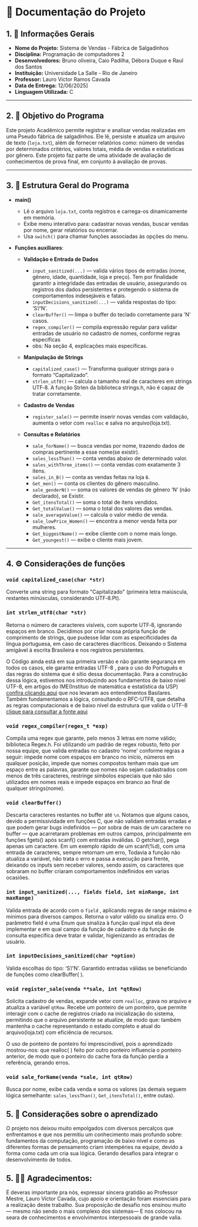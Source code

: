 ﻿
# 📄 Documentação do Projeto

## 1. 🧾 Informações Gerais
- **Nome do Projeto:**  Sistema de Vendas - Fábrica de Salgadinhos 
- **Disciplina:** Programação de computadores 2 
- **Desenvolvedores:** Bruno oliveira, Caio Padilha, Débora Duque e Raul dos Santos
- **Instituição:** Universidade La Salle - Rio de Janeiro  
- **Professor:** Lauro Víctor Ramos Cavada
- **Data de Entrega:** 12/06/2025]  
- **Linguagem Utilizada:** C  


---

## 2. 🎯 Objetivo do Programa

Este projeto Acadêmico permite registrar e analisar vendas realizadas em uma Pseudo fábrica de salgadinhos. Ele lê, persiste e atualiza um arquivo de texto (`loja.txt`), além de fornecer relatórios como: número de vendas por determinados critérios, valores totais, média de vendas e estatísticas por gênero. Este projeto faz parte de uma atividade de avaliação de conhecimentos de prova final, em conjunto à avaliação de provas.

---

## 3. 🧱 Estrutura Geral do Programa

- **main()**  
  - Lê o arquivo `loja.txt`, conta registros e carrega-os dinamicamente em memória.  
  - Exibe menu interativo para: cadastrar novas vendas, buscar vendas por nome, gerar relatórios ou encerrar.  
  - Usa `switch()` para chamar funções associadas às opções do menu.

- **Funções auxiliares**:
  - **Validação e Entrada de Dados**  
    - `input_sanitized(...)` — valida vários tipos de entradas (nome, gênero, idade, quantidade, loja e preço). Tem por finalidade garantir a integridade das entradas de usuário,  assegurando os registros dos dados persistentes e protegendo o sistema de comportamentos indesejáveis e fatais.
    - `inputDecisions_sanitized(...)` — valida respostas  do tipo: ‘S’/‘N’.  
    - `clearBuffer()` — limpa o buffer do teclado corretamente para 'N' casos.  
    - `regex_compiler()` — compila expressão regular para validar entradas de usuário no cadastro de nomes, conforme regras específicas
    - obs: Na seção 4, explicações mais especificas. 

  - **Manipulação de Strings**  
    - `capitalized_case()` — Transforma qualquer strings para o formato “Capitalizado”.  
    - `strlen_utf8()` — calcula o tamanho real de caracteres em strings UTF‑8. A função Strlen da biblioteca strings.h, não é capaz de tratar corretamente. 

  - **Cadastro de Vendas**  
    - `register_sale()` — permite inserir novas vendas com validação, aumenta o vetor com `realloc` e salva no arquivo(loja.txt).

  - **Consultas e Relatórios**  
    - `sale_forName()` — busca vendas por nome, trazendo dados de compras pertinente a esse nome(se existir).  
    - `sales_lessThan()` — conta vendas abaixo de determinado valor.  
    - `sales_withThree_items()` — conta vendas com exatamente 3 itens.  
    - `sales_in_B()` — conta as vendas feitas na loja `B`.  
    - `Get_men()` — conta os clientes do gênero masculino.  
    - `sale_genderN()` — soma os valores de vendas de gênero ‘N’ (não declarado), se Existir.  
    - `Get_itensTotal()` — soma o total de itens vendidos.  
    - `Get_totalValue()` — soma o total dos valores das vendas.  
    - `sale_averageValue()` — calcula o valor médio de venda.  
    - `sale_lowPrice_Women()` — encontra a menor venda feita por mulheres.  
    - `Get_biggestName()` — exibe cliente com o nome mais longo.  
    - `Get_youngest()` — exibe o cliente mais jovem.

---

## 4. ⚙️ Considerações de funções

### `void capitalized_case(char *str)`

   Converte uma string para formato "Capitalizado" (primeira letra maiúscula, restantes minúsculas, considerando UTF‑8.Pt).

### `int strlen_utf8(char *str)`

   Retorna o número de caracteres visíveis, com suporte UTF‑8, ignorando espaços em branco. Decidimos por criar nossa própria função de comprimento de strings, que pudesse lidar com as especificidades da língua portuguesa, em caso de caracteres diacríticos. Deixando o Sistema amigável à escrita Brasileira e nos registros persistentes. 

   O Código ainda está em sua primeira versão e não garante segurança em todos os casos, ele garante entradas UTF-8 , para o uso do Português e das regras do sistema que é sítio dessa documentação. Para a construção dessa lógica, estivemos nos introduzindo aos fundamentos de baixo nível UTF-8, em artigos do IME(Instituo de matemática e estatística da USP) [confira clicando aqui](https://www.ime.usp.br/~pf/algoritmos/apend/unicode.html) que nos levaram aos entendimentos Basilares. Também fundamentamos a lógica, consultando o RFC-UTF8, que detalha as regras computacionais e de baixo nível da estrutura que valida o UTF-8 [clique para consultar a fonte aqui](https://datatracker.ietf.org/doc/html/rfc3629)

### `void regex_compiler(regex_t *exp)`

   Compila uma  regex que garante, pelo menos 3 letras em nome válido; biblioteca Regex.h. Foi utilizando um padrão de regex robusto, feito por nossa equipe, que valida entradas no cadastro 'nome' conforme regras a seguir: impede nome com espaços em branco no início, números em qualquer posição, impede que nomes compostos tenham mais que um espaço entre as palavras, garante que nomes não sejam cadastrados com menos de três caracteres, restringe símbolos especiais que não são utilizados em nomes reais e impede espaços em branco ao final de qualquer strings(nome).

### `void clearBuffer()`

Descarta caracteres restantes no buffer até `\n`. Notamos que alguns casos, devido a permissividade em funções C, que não validam entradas erradas e que podem gerar bugs indefinidos — por sobra de mais de um caractere no buffer — que acarretaram problemas em outros campos, principalmente em funções fgets() após scanf() com entradas inválidas. O getchar(), pega apenas um caractere. Em um exemplo rápido de um scanf(%d), com uma entrada de caracteres, sempre retornam um erro, Todavia a função não atualiza a variável, não trata o erro e passa a execução para frente, deixando os inputs sem receber valores, sendo assim, os caracteres que sobraram no buffer criaram comportamentos indefinidos em varias ocasiões.

### `int input_sanitized(..., fields field, int minRange, int maxRange)`

Valida entrada de acordo com o `field` , aplicando regras de range máximo e mínimos para diversos campos. Retorna o valor válido ou sinaliza erro. O parâmetro field é uma Enum que sinaliza à função qual input ela deve implementar e em qual campo da função de cadastro e da função de consulta específica deve tratar e validar, higienizando as entradas de usuário.

### `int inputDecisions_sanitized(char *option)`

Valida escolhas do tipo: ‘S’/’N’. Garantido entradas válidas se beneficiando de funções como clearBuffer( ).

### `void register_sale(venda **sale, int *qtRow)`

Solicita cadastro de vendas, expande vetor com `realloc`, grava no arquivo e atualiza a variável `qtRow`. Recebe um ponteiro de um ponteiro, que permite interagir com o cache de registros criado na inicialização do sistema, permitindo que o arquivo persistente se atualize, de modo que: também mantenha o cache representando o estado completo e atual do arquivo(loja.txt) com eficiência de recursos. 

O uso de ponteiro de ponteiro foi imprescindível, pois o aprendizado mostrou-nos: que realloc( ) feito por outro ponteiro influencia o ponteiro anterior, de modo que o ponteiro do cache fora da função perdia a referência, gerando erros.

### `void sale_forName(venda *sale, int qtRow)`

Busca por nome, exibe cada venda e soma os valores (as demais seguem lógica semelhante: `sales_lessThan()`, `Get_itensTotal()`, entre outas).


## 5. 🧾  Considerações sobre o aprendizado

O projeto nos deixou muito empolgados com diversos percalços que enfrentamos e que nos permitiu um conhecimento mais profundo sobre: fundamentos da computação, programação de baixo nível e como as diferentes formas de pensamento criam intempéries na equipe, devido a forma como cada um cria sua lógica. Gerando desafios para integrar o desenvolvimento de todos.

## 5. 📝💐  Agradecimentos: 

É deveras importante pra nós, expressar sincera gratidão ao Professor Mestre, Lauro Víctor Cavada, cujo apoio e orientação foram essenciais para a realização deste trabalho. Sua proposição de desafio nos ensinou muito — mesmo não sendo o mais complexo dos sistemas— E nos colocou na seara de conhecimentos e envolvimentos interpessoais de grande valia.








